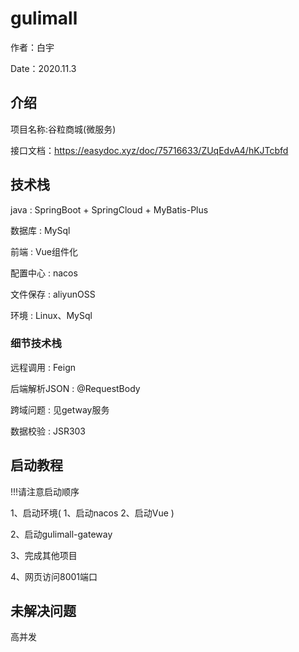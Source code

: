 # gulimall

作者：白宇

Date：2020.11.3
## 介绍
项目名称:谷粒商城(微服务)

接口文档：https://easydoc.xyz/doc/75716633/ZUqEdvA4/hKJTcbfd

## 技术栈
java : SpringBoot + SpringCloud + MyBatis-Plus

数据库 : MySql

前端 : Vue组件化

配置中心 : nacos

文件保存 : aliyunOSS

环境 : Linux、MySql

### 细节技术栈

远程调用 : Feign

后端解析JSON : @RequestBody

跨域问题 : 见getway服务

数据校验 : JSR303

## 启动教程

!!!请注意启动顺序

1、启动环境(
1、启动nacos
2、启动Vue
)

2、启动gulimall-gateway

3、完成其他项目

4、网页访问8001端口

## 未解决问题

高并发

